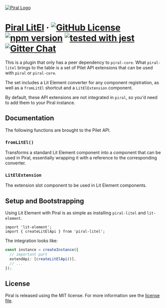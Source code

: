 [![Piral Logo](https://github.com/smapiot/piral/raw/master/docs/assets/logo.png)](https://piral.io)

# [Piral LitEl](https://piral.io) &middot; [![GitHub License](https://img.shields.io/badge/license-MIT-blue.svg)](https://github.com/smapiot/piral/blob/master/LICENSE) [![npm version](https://img.shields.io/npm/v/piral-litel.svg?style=flat)](https://www.npmjs.com/package/piral-litel) [![tested with jest](https://img.shields.io/badge/tested_with-jest-99424f.svg)](https://jestjs.io) [![Gitter Chat](https://badges.gitter.im/gitterHQ/gitter.png)](https://gitter.im/piral-io/community)

This is a plugin that only has a peer dependency to `piral-core`. What `piral-litel` brings to the table is a set of Pilet API extensions that can be used with `piral` or `piral-core`.

The set includes a Lit Element converter for any component registration, as well as a `fromLitEl` shortcut and a `LitElExtension` component.

By default, these API extensions are not integrated in `piral`, so you'd need to add them to your Piral instance.

## Documentation

The following functions are brought to the Pilet API.

### `fromLitEl()`

Transforms a standard Lit Element component into a component that can be used in Piral, essentially wrapping it with a reference to the corresponding converter.

### `LitElExtension`

The extension slot component to be used in Lit Element components.

## Setup and Bootstrapping

Using Lit Element with Piral is as simple as installing `piral-litel` and `lit-element`.

```tsx
import 'lit-element';
import { createLitElApi } from 'piral-litel';
```

The integration looks like:

```ts
const instance = createInstance({
  // important part
  extendApi: [createLitElApi()],
  // ...
});
```

## License

Piral is released using the MIT license. For more information see the [license file](./LICENSE).
